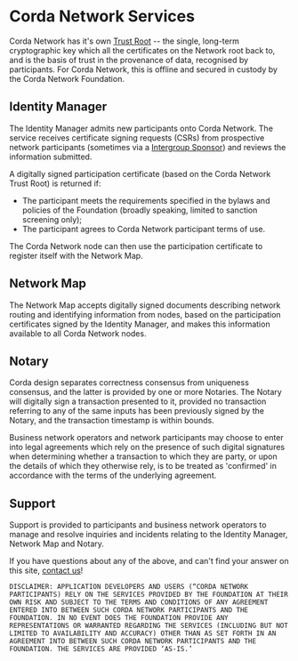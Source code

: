 # Corda Network Services 

Corda Network has it's own [Trust Root](/trust-root/index) -- the single, long-term cryptographic key which all the certificates on the Network root back to, and is the basis of trust in the provenance of data, recognised by  participants. For Corda Network, this is offline and secured in custody by the Corda Network Foundation.


## Identity Manager

The Identity Manager admits new participants onto Corda Network. The service receives certificate signing requests (CSRs) from prospective network participants (sometimes via a [Intergroup Sponsor](/participation/join-directly-or-as-sponsor)) and reviews the information submitted. 

A digitally signed participation certificate (based on the Corda Network Trust Root) is returned if:

* The participant meets the requirements specified in the bylaws and policies of the Foundation (broadly speaking, limited to 
sanction screening only);
* The participant agrees to Corda Network participant terms of use.

The Corda Network node can then use the participation certificate to register itself with the Network Map.


## Network Map

The Network Map accepts digitally signed documents describing network routing and identifying information from 
nodes, based on the participation certificates signed by the Identity Manager, and makes this information available to all 
Corda Network nodes.


## Notary

Corda design separates correctness consensus from uniqueness consensus, and the latter is provided by one or more Notaries. The Notary will digitally sign a transaction presented to it, provided no transaction referring to 
any of the same inputs has been previously signed by the Notary, and the transaction timestamp is within bounds. 

Business network operators and network participants may choose to enter into legal agreements which rely on the presence 
of such digital signatures when determining whether a transaction to which they are party, or upon the details of which they 
otherwise rely, is to be treated as 'confirmed' in accordance with the terms of the underlying agreement. 


## Support 

Support is provided to participants and business network operators to manage and resolve inquiries and incidents 
relating to the Identity Manager, Network Map and Notary.

If you have questions about any of the above, and can't find your answer on this site, [contact us](/about/contact)!

```
DISCLAIMER: APPLICATION DEVELOPERS AND USERS (“CORDA NETWORK PARTICIPANTS) RELY ON THE SERVICES PROVIDED BY THE FOUNDATION AT THEIR OWN RISK AND SUBJECT TO THE TERMS AND CONDITIONS OF ANY AGREEMENT ENTERED INTO BETWEEN SUCH CORDA NETWORK PARTICIPANTS AND THE FOUNDATION. IN NO EVENT DOES THE FOUNDATION PROVIDE ANY REPRESENTATIONS OR WARRANTED REGARDING THE SERVICES (INCLUDING BUT NOT LIMITED TO AVAILABILITY AND ACCURACY) OTHER THAN AS SET FORTH IN AN AGREEMENT INTO BETWEEN SUCH CORDA NETWORK PARTICIPANTS AND THE FOUNDATION. THE SERVICES ARE PROVIDED ‘AS-IS.’
```
